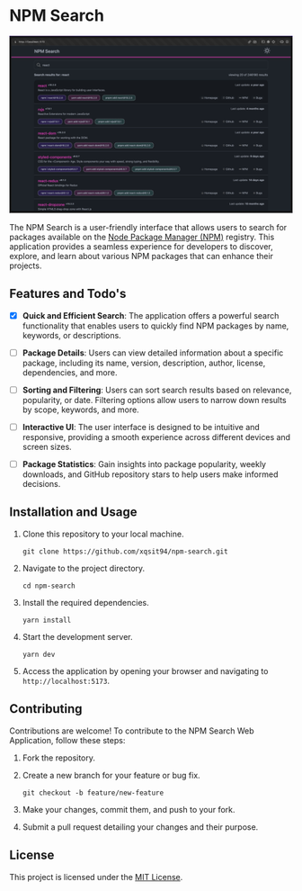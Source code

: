 # NPM Search

![NPM Search](app_screenshot.png)

The NPM Search is a user-friendly interface that allows users to search for packages available on the [Node Package Manager (NPM)](https://www.npmjs.com/) registry. This application provides a seamless experience for developers to discover, explore, and learn about various NPM packages that can enhance their projects.

## Features and Todo's

- [x] **Quick and Efficient Search**: The application offers a powerful search functionality that enables users to quickly find NPM packages by name, keywords, or descriptions.

- [ ] **Package Details**: Users can view detailed information about a specific package, including its name, version, description, author, license, dependencies, and more.

- [ ] **Sorting and Filtering**: Users can sort search results based on relevance, popularity, or date. Filtering options allow users to narrow down results by scope, keywords, and more.

- [ ] **Interactive UI**: The user interface is designed to be intuitive and responsive, providing a smooth experience across different devices and screen sizes.

- [ ] **Package Statistics**: Gain insights into package popularity, weekly downloads, and GitHub repository stars to help users make informed decisions.

## Installation and Usage

1. Clone this repository to your local machine.
   ```
   git clone https://github.com/xqsit94/npm-search.git
   ```

2. Navigate to the project directory.
   ```
   cd npm-search
   ```

3. Install the required dependencies.
   ```
   yarn install
   ```

4. Start the development server.
   ```
   yarn dev
   ```

5. Access the application by opening your browser and navigating to `http://localhost:5173`.

## Contributing

Contributions are welcome! To contribute to the NPM Search Web Application, follow these steps:

1. Fork the repository.

2. Create a new branch for your feature or bug fix.
   ```
   git checkout -b feature/new-feature
   ```

3. Make your changes, commit them, and push to your fork.

4. Submit a pull request detailing your changes and their purpose.

## License

This project is licensed under the [MIT License](LICENSE).
